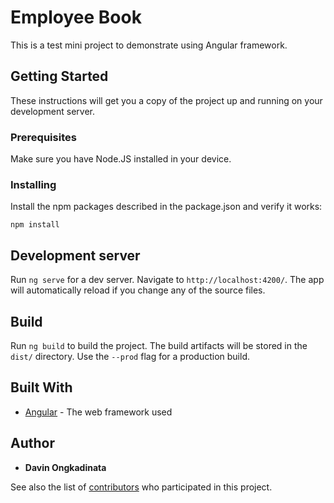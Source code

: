 # Employee Book

This is a test mini project to demonstrate using Angular framework.

## Getting Started

These instructions will get you a copy of the project up and running on your development server.

### Prerequisites

Make sure you have Node.JS installed in your device.

### Installing

Install the npm packages described in the package.json and verify it works:

```
npm install
```

## Development server

Run `ng serve` for a dev server. Navigate to `http://localhost:4200/`. The app will automatically reload if you change any of the source files.

## Build

Run `ng build` to build the project. The build artifacts will be stored in the `dist/` directory. Use the `--prod` flag for a production build.

## Built With

* [Angular](https://angular.io/) - The web framework used

## Author

* **Davin Ongkadinata**

See also the list of [contributors](https://github.com/your/project/contributors) who participated in this project.
